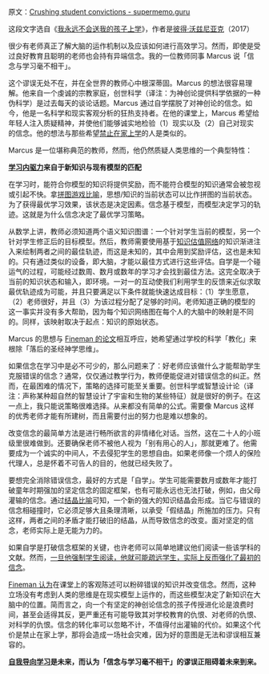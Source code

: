 原文：[Crushing student convictions - supermemo.guru](https://supermemo.guru/wiki/Crushing_student_convictions)

这段文字选自《[我永远不会送我的孩子上学](https://supermemo.guru/wiki/Problem_of_Schooling)》，作者是[彼得·沃兹尼亚克](https://supermemo.guru/wiki/Piotr_Wozniak)（2017）

很少有老师真正了解大脑的运作机制以及应该如何进行高效学习。然而，即使是受过良好教育且聪明的老师也会持有异端信念。我的一位教师同事 Marcus 说「信念与学习毫不相干」。

这个谬误无处不在，并在全世界的教师心中根深蒂固。Marcus 的想法很容易理解。他来自一个虔诚的宗教家庭，创世科学（译注：为神创论提供科学依据的一种伪科学）是过去每天的谈论话题。Marcus 通过自学摆脱了对神创论的信念。如今，他是一名科学和现实客观分析的狂热支持者。在他的课堂上，Marcus 希望给年轻人注入质疑精神，并使他们能够诚实地检验（1）现实以及（2）自己对现实的信念。他的想法与那些希望[禁止在家上学](https://supermemo.guru/wiki/Ban_on_homeschooling)的人是类似的。

Marcus 是一位堪称典范的教师，然而，他仍然质疑人类思维的一个典型特性：

**[学习内驱力](https://supermemo.guru/wiki/Learn_drive)来自于新知识与现有模型的匹配**

在学习时，能符合你模型的知识将提供奖励，而不能符合模型的知识通常会被忽视或引起不快。拿[拼图游戏比喻](https://supermemo.guru/wiki/Jigsaw_puzzle_metaphor)，思想/知识的当前状态可以比作拼图的当前状态。为了获得最优学习效果，该状态是决定因素。信念基于模型，而模型决定学习的轨迹。这就是为什么信念决定了最优学习策略。

从数学上讲，教师必须知道两个语义知识图谱：一个针对学生当前的模型，另一个针对学生修正后的目标模型。然后，教师需要使用基于[知识估值网络](https://supermemo.guru/wiki/Knowledge_valuation_network)的知识渐进注入来绘制两者之间的最佳轨迹，而这是未知的，其中会用到奖励评估，这也是未知的。只有通过类似的设备，即大脑，才能以最佳方式进行这些评估。自学是一个碰运气的过程，可能经过数周、数月或数年的学习才会找到最佳方法。这完全取决于当前的知识状态和输入，即环境。一对一的互动使我们利用学生的反馈来近似求取最优轨迹成为可能，并且只要满足以下条件就能快速达成目标：（1）学生愿意，（2）老师很好，并且（3）为该过程分配了足够的时间。老师知道正确的模型的这一事实并没有多大帮助，因为每个知识网络图在每个人的大脑中的映射是不同的。同样，该映射取决于起点：知识的原始状态。

Marcus 的思想与 [Fineman 的论文](https://supermemo.guru/wiki/Freedom_undermines_public_schools)相互呼应，她希望通过学校的科学「教化」来根除「落后的圣经神学思维」。

如果信念在学习中是必不可少的，那么问题来了：好老师应该做什么才能帮助学生克服错误的信念？通常，仅仅通过教学行为，教师便能促进对错误信念的纠正。然而，在最困难的情况下，策略的选择可能至关重要。创世科学或智慧设计论（译注：声称某种超自然的智慧设计了宇宙和生物的某些特征）就是很好的例子。在这一点上，我只能说策略很难选择。从来都没有简单的公式。需要像 Marcus 这样的优秀老师才能有所建树，而且需要付出的努力也是难以想象的。

改变信念的最简单方法是进行畅所欲言的非情绪化对话。当然，这在二十人的小班级里很难做到。还要确保老师不被他人视为「别有用心的人」，那就更难了。他需要成为一个诚实的中间人，不去侵犯学生的思想自由。如果老师像一个烦人的保险代理人，总是怀着不可告人的目的，他就已经失败了。

要想完全消除错误信念，最好的方式是「自学」。学生可能需要数月或数年才能打破童年时期强加的坚定信念的固定框架，也有可能永远也无法打破，例如，由父母灌输的信念。通过[结晶比喻](https://supermemo.guru/wiki/Knowledge_crystallization)可知，一个新的强大的知识结晶会形成。当它与错误的信念相碰撞时，它必须足够大且条理清晰，以承受「假结晶」所施加的压力。只有这样，两者之间的矛盾才能打破旧的结晶，从而导致信念的改变。面对坚定的信念，老师实际上是无能为力的。

如果自学是打破信念框架的关键，也许老师可以简单地建议他们阅读一些该学科的文献。然而，[一旦他强制学生阅读，他就可能疏远学生，实际上反而强化了最初的信念](https://supermemo.guru/wiki/Does_reading_fiction_make_you_a_better_person%3F)。

[Fineman 认为](https://supermemo.guru/wiki/Ban_on_homeschooling)在课堂上的客观陈述可以粉碎错误的知识并改变信念。然而，这种立场没有考虑到人类的思维是在现实模型上运作的，而这些模型决定了新知识在大脑中的位置。简而言之，向一个有坚定的神创论信念的孩子传授进化论是浪费时间，甚至会适得其反，更严重还有可能导致其对学校教育的仇恨、对老师的仇恨、对科学的仇恨。信念的转化率可以忽略不计，不值得付出灌输的代价。如果这个代价是禁止在家上学，那将会造成一场社会灾难，因为好的意图是无法和谬误相互兼容的。

**[自我导向学习](https://supermemo.guru/wiki/Self-directed_learning)是未来，而认为「信念与学习毫不相干」的谬误正阻碍着未来到来。**